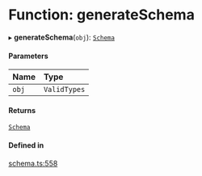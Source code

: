 # Function: generateSchema

▸ **generateSchema**(`obj`): [`Schema`](../types/Schema.md)

#### Parameters

| Name | Type |
| :------ | :------ |
| `obj` | `ValidTypes` |

#### Returns

[`Schema`](../types/Schema.md)

#### Defined in

[schema.ts:558](https://github.com/coda/packs-sdk/blob/main/schema.ts#L558)
